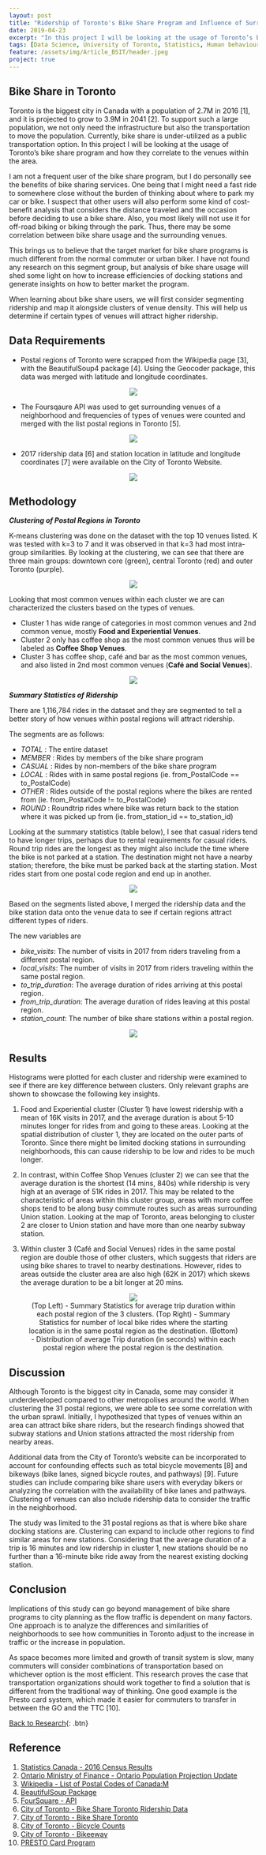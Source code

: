 ```yaml
---
layout: post
title: "Ridership of Toronto's Bike Share Program and Influence of Surrounding Venues"
date: 2019-04-23
excerpt: "In this project I will be looking at the usage of Toronto’s bike share program and how they correlate to the venues within the area."
tags: [Data Science, University of Toronto, Statistics, Human behaviour]
feature: /assets/img/Article_BSIT/header.jpeg
project: true
---
```



## Bike Share in Toronto

Toronto is the biggest city in Canada with a population of 2.7M in 2016 [1], and it is projected to grow to 3.9M in 2041 [2]. To support such a large population, we not only need the infrastructure but also the transportation to move the population. Currently, bike share is under-utilized as a public transportation option. In this project I will be looking at the usage of Toronto’s bike share program and how they correlate to the venues within the area. 

I am not a frequent user of the bike share program, but I do personally see the benefits of bike sharing services. One being that I might need a fast ride to somewhere close without the burden of thinking about where to park my car or bike. I suspect that other users will also perform some kind of cost-benefit analysis that considers the distance traveled and the occasion before deciding to use a bike share. Also, you most likely will not use it for off-road biking or biking through the park. Thus, there may be some correlation between bike share usage and the surrounding venues. 

This brings us to believe that the target market for bike share programs is much different from the normal commuter or urban biker. I have not found any research on this segment group, but analysis of bike share usage will shed some light on how to increase efficiencies of docking stations and generate insights on how to better market the program. 

When learning about bike share users, we will first consider segmenting ridership and map it alongside clusters of venue density. This will help us determine if certain types of venues will attract higher ridership.

## Data Requirements

- Postal regions of Toronto were scrapped from the Wikipedia page [3], with the BeautifulSoup4 package [4]. Using the Geocoder package, this data was merged with latitude and longitude coordinates.

<center><figure>
	<img src="/assets/img/Article_BSIT/Table_1.png">
</figure></center>

- The Foursqaure API was used to get surrounding venues of a neighborhood and frequencies of types of venues were counted and merged with the list postal regions in Toronto [5].

<center><figure>
	<img src="/assets/img/Article_BSIT/Table_2.png">
</figure></center>

- 2017 ridership data [6] and station location in latitude and longitude coordinates [7] were available on the City of Toronto Website.

<center><figure>
	<img src="/assets/img/Article_BSIT/Table_3.png">
</figure></center>

## Methodology

_**Clustering of Postal Regions in Toronto**_

K-means clustering was done on the dataset with the top 10 venues listed. K was tested with k=3 to 7 and it was observed in that k=3 had most intra-group similarities. By looking at the clustering, we can see that there are three main groups: downtown core (green), central Toronto (red) and outer Toronto (purple).

<center><figure>
	<img src="/assets/img/Article_BSIT/Map.png">
</figure></center>


Looking that most common venues within each cluster we are can characterized the clusters based on the types of venues. 

- Cluster 1 has wide range of categories in most common venues and 2nd common venue, mostly **Food and Experiential Venues**. 
- Cluster 2 only has coffee shop as the most common venues thus will be labeled as **Coffee Shop Venues**. 
- Cluster 3 has coffee shop, café and bar as the most common venues, and also listed in 2nd most common venues (**Café and Social Venues**).

<center><figure>
	<img src="/assets/img/Article_BSIT/Table_4.png">
</figure></center>
 
_**Summary Statistics of Ridership**_

There are 1,116,784 rides in the dataset and they are segmented to tell a better story of how venues within postal regions will attract ridership. 

The segments are as follows:

- _TOTAL_  : The entire dataset
- _MEMBER_ : Rides by members of the bike share program
- _CASUAL_ : Rides by non-members of the bike share program
- _LOCAL_  : Rides with in same postal regions (ie. from_PostalCode == to_PostalCode)
- _OTHER_  : Rides outside of the postal regions where the bikes are rented from (ie. from_PostalCode != to_PostalCode)
- _ROUND_  : Roundtrip rides where bike was return back to the station where it was picked up from (ie. from_station_id == to_station_id)

Looking at the summary statistics (table below), I see that casual riders tend to have longer trips, perhaps due to rental requirements for casual riders. Round trip rides are the longest as they might also include the time where the bike is not parked at a station. The destination might not have a nearby station; therefore, the bike must be parked back at the starting station. Most rides start from one postal code region and end up in another. 

<center><figure>
	<img src="/assets/img/Article_BSIT/Table_5.png">
</figure></center>

Based on the segments listed above, I merged the ridership data and the bike station data onto the venue data to see if certain regions attract different types of riders. 

The new variables are

-	*bike_visits*: The number of visits in 2017 from riders traveling from a different postal region.  
-	*local_visits*: The number of visits in 2017 from riders traveling within the same postal region.  
-	*to_trip_duration*: The average duration of rides arriving at this postal region.
-	*from_trip_duration*: The average duration of rides leaving at this postal region.
-	*station_count*: The number of bike share stations within a postal region.

<center><figure>
	<img src="/assets/img/Article_BSIT/Table_6.png">
</figure></center>


## Results

Histograms were plotted for each cluster and ridership were examined to see if there are key difference between clusters. Only relevant graphs are shown to showcase the following key insights. 

1. Food and Experiential cluster (Cluster 1) have lowest ridership with a mean of 16K visits in 2017, and the average duration is about 5-10 minutes longer for rides from and going to these areas. Looking at the spatial distribution of cluster 1, they are located on the outer parts of Toronto. Since there might be limited docking stations in surrounding neighborhoods, this can cause ridership to be low and rides to be much longer. 

2.	In contrast, within Coffee Shop Venues (cluster 2) we can see that the average duration is the shortest (14 mins, 840s) while ridership is very high at an average of 51K rides in 2017. This may be related to the characteristic of areas within this cluster group, areas with more coffee shops tend to be along busy commute routes such as areas surrounding Union station. Looking at the map of Toronto, areas belonging to cluster 2 are closer to Union station and have more than one nearby subway station. 

3.	Within cluster 3 (Café and Social Venues) rides in the same postal region are double those of other clusters, which suggests that riders are using bike shares to travel to nearby destinations. However, rides to areas outside the cluster area are also high (62K in 2017) which skews the average duration to be a bit longer at 20 mins.  

<center><figure>
	<img src="/assets/img/Article_BSIT/Graph_2.png">
	<figcaption>
	(Top Left) - Summary Statistics for average trip duration within each postal region of the 3 clusters. 
	(Top Right) - Summary Statistics for number of local bike rides where the starting location is in the same postal region as the destination. 
	(Bottom) - Distribution of average Trip duration (in seconds) within each postal region where the postal region is the destination.
	</figcaption>
</figure></center>



## Discussion

Although Toronto is the biggest city in Canada, some may consider it underdeveloped compared to other metropolises around the world. When clustering the 31 postal regions, we were able to see some correlation with the urban sprawl. Initially, I hypothesized that types of venues within an area can attract bike share riders, but the research findings showed that subway stations and Union stations attracted the most ridership from nearby areas. 

Additional data from the City of Toronto’s website can be incorporated to account for confounding effects such as total bicycle movements [8] and bikeways (bike lanes, signed bicycle routes, and pathways) [9]. Future studies can include comparing bike share users with everyday bikers or analyzing the correlation with the availability of bike lanes and pathways. Clustering of venues can also include ridership data to consider the traffic in the neighborhood. 

The study was limited to the 31 postal regions as that is where bike share docking stations are. Clustering can expand to include other regions to find similar areas for new stations. Considering that the average duration of a trip is 16 minutes and low ridership in cluster 1, new stations should be no further than a 16-minute bike ride away from the nearest existing docking station. 

## Conclusion

Implications of this study can go beyond management of bike share programs to city planning as the flow traffic is dependent on many factors. One approach is to analyze the differences and similarities of neighborhoods to see how communities in Toronto adjust to the increase in traffic or the increase in population. 

As space becomes more limited and growth of transit system is slow, many commuters will consider combinations of transportation based on whichever option is the most efficient. This research proves the case that transportation organizations should work together to find a solution that is different from the traditional way of thinking. One good example is the Presto card system, which made it easier for commuters to transfer in between the GO and the TTC [10].

[Back to Research](http://janicetang.com/research/){: .btn}  


## Reference

1.	[Statistics Canada - 2016 Census Results](https://www12.statcan.gc.ca/census-recensement/2016/dp-pd/hlt-fst/pd-pl/Table.cfm?Lang=Eng&T=304&SR=46&S=87&O=A&RPP=5&PR=35&CMA=0&CSD=0)
2.	[Ontario Ministry of Finance - Ontario Population Projection Update](https://www.fin.gov.on.ca/en/economy/demographics/projections/)
3.	[Wikipedia - List of Postal Codes of Canada:M](https://en.wikipedia.org/wiki/List_of_postal_codes_of_Canada:_M)
4.	[BeautifulSoup Package](http://beautiful-soup-4.readthedocs.io/en/latest/)
5.	[FourSquare - API](https://developer.foursquare.com/)
6.	[City of Toronto - Bike Share Toronto Ridership Data](https://www.toronto.ca/city-government/data-research-maps/open-data/open-data-catalogue/#343faeaa-c920-57d6-6a75-969181b6cbde)
7.	[City of Toronto - Bike Share Toronto](https://www.toronto.ca/city-government/data-research-maps/open-data/open-data-catalogue/#84045f23-7465-0892-8889-7b6f91049b29)
8.  [City of Toronto - Bicycle Counts](https://www.toronto.ca/city-government/data-research-maps/open-data/open-data-catalogue/#7e3a3b94-92d8-2932-2c59-2c88a6cc0f3f)
9.  [City of Toronto - Bikeeway](https://www.toronto.ca/city-government/data-research-maps/open-data/open-data-catalogue/#62a5e0cf-690e-1a8a-e8c3-81696c6f7cc9) 
10. [PRESTO Card Program](https://www.prestocard.ca/en/)

